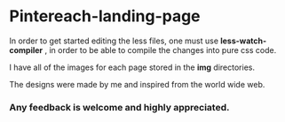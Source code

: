# Pintereach-landing-page

In order to get started editing the less files, one must use <strong>less-watch-compiler</strong> , in order to be able to compile the changes into pure 
css code.

I have all of the images for each page stored in the <strong>img</strong> directories.

The designs were made by me and inspired from the world wide web.

<h3>Any feedback is welcome and highly appreciated.</h3>

